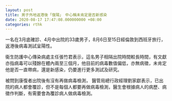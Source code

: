 ```yaml
---
layout: post
title: 男子外地返港後「復陽」　中心稱未肯定是否新感染
date: 2020-08-17 17:47:08.000000000 +08:00
categories: rthk
---
```


一名在3月底確診、4月中出院的33歲男子，8月6日至15日經倫敦到西班牙旅行，返港後病毒測試呈陽性。

衞生防護中心傳染病處主任張竹君表示，這名男子相隔出院時間較長時間，有文獻亦指病毒可以殘餘在體內兩至三個月，他目前的病毒數值偏低，亦無病徵，未肯定他是否一直帶病，還是新感染，仍要進行更多測試及研究。

被問到康復者出院後有沒有再做病毒檢測， 醫管局總行政經理劉家獻表示，已出院的病人都會覆診，但不是每個人都要再做病毒檢測，醫生會根據病人的病歷、病徵作判斷，有需要會為覆診病人做病毒檢測。
